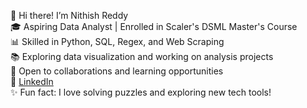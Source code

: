 👋 Hi there! I’m Nithish Reddy  
🎓 Aspiring Data Analyst | Enrolled in Scaler's DSML Master's Course  
📊 Skilled in Python, SQL, Regex, and Web Scraping  
📚 Exploring data visualization and working on analysis projects  
🌟 Open to collaborations and learning opportunities  
🔗 [LinkedIn](https://www.linkedin.com/in/nithish-reddy-b54421258)  
✨ Fun fact: I love solving puzzles and exploring new tech tools!  

